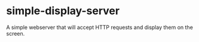 # simple-display-server
A simple webserver that will accept HTTP requests and display them on the screen.
